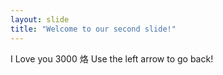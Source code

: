 ```yaml
---
layout: slide
title: "Welcome to our second slide!"
---
```

I Love you 3000 烙
Use the left arrow to go back!
